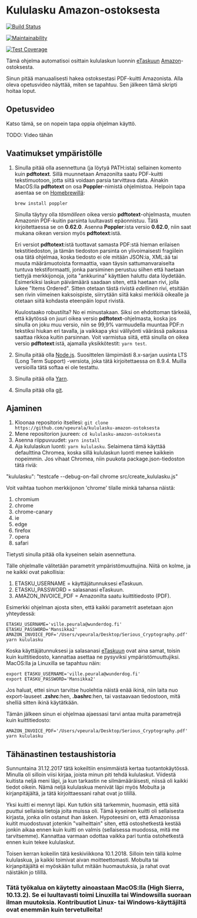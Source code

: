 # Kululasku Amazon-ostoksesta

[![Build Status](https://travis-ci.org/vpeurala/kululasku-amazon-ostoksesta.svg?branch=master)](https://travis-ci.org/vpeurala/kululasku-amazon-ostoksesta)

[![Maintainability](https://api.codeclimate.com/v1/badges/a99a88d28ad37a79dbf6/maintainability)](https://codeclimate.com/github/codeclimate/codeclimate/maintainability)

[![Test Coverage](https://api.codeclimate.com/v1/badges/a99a88d28ad37a79dbf6/test_coverage)](https://codeclimate.com/github/codeclimate/codeclimate/test_coverage)

Tämä ohjelma automatisoi osittain kululaskun luonnin [eTaskuun](https://etasku.fi/) [Amazon](https://www.amazon.com/)-ostoksesta.

Sinun pitää manuaalisesti hakea ostoksestasi PDF-kuitti Amazonista. Alla oleva opetusvideo näyttää, miten se tapahtuu. Sen jälkeen tämä skripti hoitaa loput.

## Opetusvideo

Katso tämä, se on nopein tapa oppia ohjelman käyttö.

TODO: Video tähän

## Vaatimukset ympäristölle

1. Sinulla pitää olla asennettuna (ja löytyä PATH:ista) sellainen komento kuin **pdftotext**. Sillä muunnetaan Amazonilta saatu PDF-kuitti tekstimuotoon, jotta siitä voidaan parsia tarvittava data. Ainakin MacOS:lla **pdftotext** on osa **Poppler**-nimistä ohjelmistoa. Helpoin tapa asentaa se on [Homebrewillä](https://brew.sh/):

    `brew install poppler`

   Sinulla täytyy olla _täsmälleen_ oikea versio **pdftotext**-ohjelmasta, muuten Amazonin PDF-kuitin parsinta luultavasti epäonnistuu. Tätä kirjoitettaessa se on **0.62.0**. Asenna **Poppler**:ista versio **0.62.0**, niin saat mukana oikean version myös **pdftotext**:istä.

   Eri versiot **pdftotext**:istä tuottavat samasta PDF:stä hieman erilaisen tekstitiedoston, ja tämän tiedoston parsinta on ylivoimaisesti fragiilein osa tätä ohjelmaa, koska tiedosto ei ole mitään JSON:ia, XML:ää tai muuta määrämuotoista formaattia, vaan täysin sattumanvaraiselta tuntuva tekstiformaatti, jonka parsiminen perustuu siihen että haetaan tiettyjä merkkijonoja, joita "ankkurina" käyttäen haluttu data löydetään. Esimerkiksi laskun päivämäärä saadaan siten, että haetaan rivi, jolla lukee "Items Ordered". Sitten otetaan tästä rivistä _edellinen_ rivi, etsitään sen rivin viimeinen kaksoispiste, siirrytään siitä kaksi merkkiä oikealle ja otetaan siitä kohdasta eteenpäin loput rivistä.

   Kuulostaako robustilta? No ei minustakaan. Siksi on ehdottoman tärkeää, että käytössä on juuri oikea versio **pdftotext**-ohjelmasta, koska jos sinulla on joku muu versio, niin se 99,9% varmuudella muuntaa PDF:n tekstiksi hiukan eri tavalla, ja vaikkapa yksi välilyönti väärässä paikassa saattaa rikkoa kuitin parsinnan. Voit varmistua siitä, että sinulla on oikea versio **pdftotext**:istä, ajamalla yksikkötestit: `yarn test`.

1. Sinulla pitää olla [Node.js](https://nodejs.org/en/). Suosittelen lämpimästi 8.x-sarjan uusinta LTS (Long Term Support) -versiota, joka tätä kirjoitettaessa on 8.9.4. Muilla versioilla tätä softaa ei ole testattu.

1. Sinulla pitää olla [Yarn](https://yarnpkg.com/en/).

1. Sinulla pitää olla [git](https://git-scm.com/).

## Ajaminen

1. Kloonaa repositorio itsellesi: `git clone https://github.com/vpeurala/kululasku-amazon-ostoksesta`
1. Mene repositorion juureen: `cd kululasku-amazon-ostoksesta`
1. Asenna riippuvuudet: `yarn install`
1. Aja kululaskun luonti: `yarn kululasku`. Selaimena tämä käyttää defaulttina Chromea, koska sillä kululaskun luonti menee kaikkein nopeimmin. Jos vihaat Chromea, niin puukota package.json-tiedoston tätä riviä:

  "kululasku": "testcafe --debug-on-fail chrome src/create_kululasku.js"

  Voit vaihtaa tuohon merkkijonon 'chrome' tilalle minkä tahansa näistä:
  1. chromium
  1. chrome
  1. chrome-canary
  1. ie
  1. edge
  1. firefox
  1. opera
  1. safari

  Tietysti sinulla pitää olla kyseinen selain asennettuna.

  Tälle ohjelmalle välitetään parametrit ympäristömuuttujina. Niitä on kolme, ja ne kaikki ovat pakollisia:
  1. ETASKU_USERNAME = käyttäjätunnuksesi eTaskuun.
  1. ETASKU_PASSWORD = salasanasi eTaskuun.
  1. AMAZON_INVOICE_PDF = Amazonilta saatu kuittitiedosto (PDF).

  Esimerkki ohjelman ajosta siten, että kaikki parametrit asetetaan ajon yhteydessä:

    ETASKU_USERNAME='ville.peurala@wunderdog.fi' ETASKU_PASSWORD='Mansikka2' AMAZON_INVOICE_PDF='/Users/vpeurala/Desktop/Serious_Cryptography.pdf' yarn kululasku

  Koska käyttäjätunnuksesi ja salasanasi [eTaskuun](https://etasku.fi/) ovat aina samat, toisin kuin kuittitiedosto, kannattaa asettaa ne pysyviksi ympäristömuuttujiksi. MacOS:lla ja Linuxilla se tapahtuu näin:

    export ETASKU_USERNAME='ville.peurala@wunderdog.fi'
    export ETASKU_PASSWORD='Mansikka2'

  Jos haluat, ettei sinun tarvitse huolehtia näistä enää ikinä, niin laita nuo export-lauseet **.zshrc**:hen, **.bashrc**:hen, tai vastaavaan tiedostoon, mitä shelliä sitten ikinä käytätkään.

  Tämän jälkeen sinun ei ohjelmaa ajaessasi tarvi antaa muita parametrejä kuin kuittitiedosto:

    AMAZON_INVOICE_PDF='/Users/vpeurala/Desktop/Serious_Cryptography.pdf' yarn kululasku

## Tähänastinen testaushistoria

Sunnuntaina 31.12.2017 tätä kokeiltiin ensimmäistä kertaa tuotantokäytössä. Minulla oli silloin viisi kirjaa, joista minun piti tehdä kululaskut. Viidestä kuitista neljä meni läpi, ja kun tarkastin ne silmämääräisesti, niissä oli kaikki tiedot oikein. Nämä neljä kululaskua menivät läpi myös Mobulta ja kirjanpitäjältä, ja tätä kirjoittaessani rahat ovat jo tilillä.

Yksi kuitti ei mennyt läpi. Kun tutkin sitä tarkemmin, huomasin, että siitä puuttui sellaisia tietoja joita muissa oli. Tämä kyseinen kuitti oli sellaisesta kirjasta, jonka olin ostanut ihan äsken. Hypoteesini on, että Amazonissa kuitit muodostuvat jotenkin "vaiheittain" siten, että ostoshetkestä kestää jonkin aikaa ennen kuin kuitti on valmis (sellaisessa muodossa, mitä me tarvitsemme). Kannattaa varmaan odottaa vaikka pari tuntia ostohetkestä ennen kuin tekee kululaskut.

Toisen kerran kokeilin tätä keskiviikkona 10.1.2018. Silloin tein tällä kolme kululaskua, ja kaikki toimivat aivan moitteettomasti. Mobulta tai kirjanpitäjältä ei myöskään tullut mitään huomautuksia, ja rahat ovat näistäkin jo tilillä.

### Tätä työkalua on käytetty ainoastaan MacOS:lla (High Sierra, 10.13.2). Se ei luultavasti toimi Linuxilla tai Windowsilla suoraan ilman muutoksia. Kontribuutiot Linux- tai Windows-käyttäjiltä ovat enemmän kuin tervetulleita!
